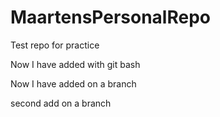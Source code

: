 # MaartensPersonalRepo
Test repo for practice

Now I have added with git bash

Now I have added on a branch

second add on a branch


